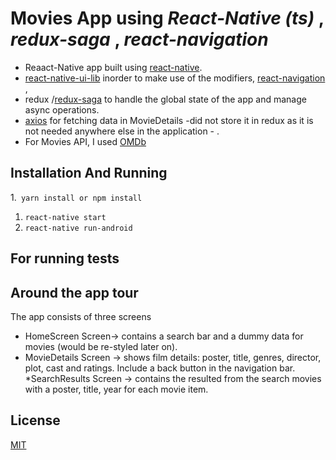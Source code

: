 
# Movies App using *React-Native (ts)* , *redux-saga* , *react-navigation*

* Reaact-Native app built using [react-native](https://reactnative.dev/).
* [react-native-ui-lib](https://github.com/wix/react-native-ui-lib) inorder to make use of the modifiers, [react-navigation](https://reactnavigation.org/) ,
* redux /[redux-saga](https://redux-saga.js.org/) to handle the global state of the app and manage async operations.
* [axios](https://github.com/axios/axios) for fetching data in MovieDetails -did not store it in redux as it is not needed anywhere else in the application - .
* For  Movies API, I used [OMDb](http://www.omdbapi.com/)

## Installation And Running

1.` yarn install or npm install`
1. `react-native start`
1. `react-native run-android`

## For running tests

## Around the app tour
The app consists of three screens
* HomeScreen Screen-> contains a search bar and a dummy data for movies (would be re-styled later on).
* MovieDetails Screen -> shows film details: poster, title, genres, director, plot, cast and ratings. Include a back button in the navigation bar.
*SearchResults Screen -> contains the resulted from the search movies with a poster, title, year for each movie item.

## License
[MIT](https://choosealicense.com/licenses/mit/)